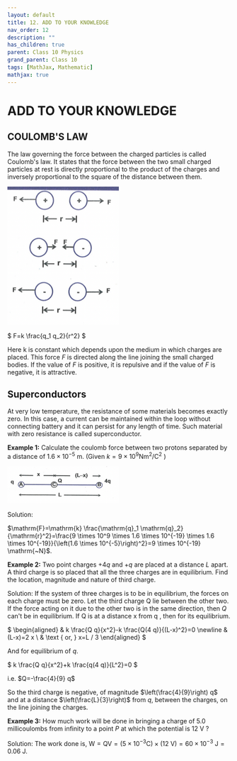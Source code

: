 ```yaml
---
layout: default
title: 12. ADD TO YOUR KNOWLEDGE
nav_order: 12
description: ""
has_children: true
parent: Class 10 Physics
grand_parent: Class 10
tags: [MathJax, Mathematic]
mathjax: true
---
```


# ADD TO YOUR KNOWLEDGE

## COULOMB'S LAW

The law governing the force between the charged particles is called Coulomb's law. It states that the force between the two small charged particles at rest is directly proportional to the product of the charges and inversely proportional to the square of the distance between them.

<img src="./images/add-to-u-k-figure1.png" width="50%"/>

$
F=k \frac{q_1 q_2}{r^2}
$


Here k is constant which depends upon the medium in which charges are placed. This force $F$ is directed along the line joining the small charged bodies. If the value of $F$ is positive, it is repulsive and if the value of $F$ is negative, it is attractive.

## Superconductors

At very low temperature, the resistance of some materials becomes exactly zero. In this case, a current can be maintained within the loop without connecting battery and it can persist for any length of time. Such material with zero resistance is called superconductor.

**Example 1:** Calculate the coulomb force between two protons separated by a distance of $1.6 \times 10^{-5} \mathrm{~m}$. (Given $k=9 \times 10^9 \mathrm{Nm}^2 / \mathrm{C}^2$ )

<img src="./images/add-to-u-k-figure2.png" width="50%"/>

Solution: 

$\mathrm{F}=\mathrm{k} \frac{\mathrm{q}_1 \mathrm{q}_2}{\mathrm{r}^2}=\frac{9 \times 10^9 \times 1.6 \times 10^{-19} \times 1.6 \times 10^{-19}}{\left(1.6 \times 10^{-5}\right)^2}=9 \times 10^{-19} \mathrm{~N}$.

**Example 2:** Two point charges $+4 q$ and $+q$ are placed at a distance $L$ apart. A third charge is so placed that all the three charges are in equilibrium. Find the location, magnitude and nature of third charge.

Solution: If the system of three charges is to be in equilibrium, the forces on each charge must be zero. Let the third charge Q lie between the other two. If the force acting on it due to the other two is in the same direction, then $Q$ can't be in equilibrium. If Q is at a distance x from q , then for its equilibrium.

$
\begin{aligned}
& k \frac{Q q}{x^2}-k \frac{Q(4 q)}{(L-x)^2}=0 \newline
& (L-x)=2 x \\
& \text { or, } x=L / 3
\end{aligned}
$


And for equilibrium of $q$.

$
k \frac{Q q}{x^2}+k \frac{q(4 q)}{L^2}=0
$

i.e. $Q=-\frac{4}{9} q$

So the third charge is negative, of magnitude $\left(\frac{4}{9}\right) q$ and at a distance $\left(\frac{L}{3}\right)$ from $q$, between the charges, on the line joining the charges.

**Example 3:** How much work will be done in bringing a charge of 5.0 millicoulombs from infinity to a point $P$ at which the potential is 12 V ?

Solution: The work done is, $\mathrm{W}=\mathrm{QV}=\left(5 \times 10^{-3} \mathrm{C}\right) \times(12 \mathrm{~V})=60 \times 10^{-3} \mathrm{~J}=0.06 \mathrm{~J}$.